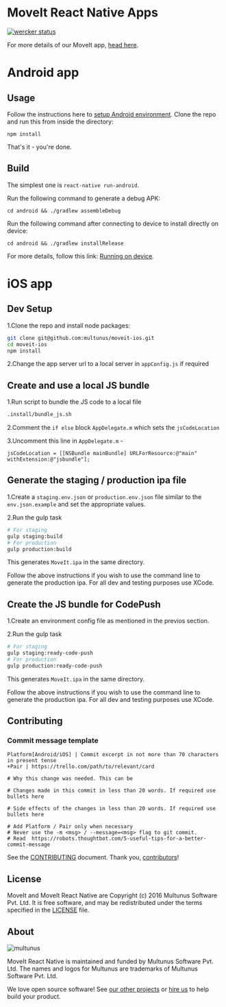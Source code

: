 # MoveIt React Native Apps

[![wercker status](https://app.wercker.com/status/cc2ce2f936b575a6a7f96e72085b4e06/m "wercker status")](https://app.wercker.com/project/bykey/cc2ce2f936b575a6a7f96e72085b4e06)

For more details of our MoveIt app, [head here](https://github.com/multunus/moveit-rails).

# Android app

## Usage
Follow the instructions here to [setup Android environment](https://facebook.github.io/react-native/docs/android-setup.html).
Clone the repo and run this from inside the directory:
```
npm install
```
That's it - you're done.

## Build
The simplest one is ```react-native run-android```.

Run the following command to generate a debug APK:
```
cd android && ./gradlew assembleDebug
```
Run the following command after connecting to device to install directly on device:
```
cd android && ./gradlew installRelease
```
For more details, follow this link: [Running on device](https://facebook.github.io/react-native/docs/running-on-device-android.html).

# iOS app

## Dev Setup
1.Clone the repo and install node packages:
``` bash
git clone git@github.com:multunus/moveit-ios.git
cd moveit-ios
npm install
```
2.Change the app server url to a local server in `appConfig.js` if required

## Create and use a local JS bundle
1.Run script to bundle the JS code to a local file
``` bash
.install/bundle_js.sh
```

2.Comment the `if else` block `AppDelegate.m` which sets the `jsCodeLocation`

3.Uncomment this line in `AppDelegate.m` -
```
jsCodeLocation = [[NSBundle mainBundle] URLForResource:@"main" withExtension:@"jsbundle"];
```

## Generate the staging / production ipa file
1.Create a `staging.env.json` or `production.env.json` file similar to the `env.json.example` and set the appropriate values.

2.Run the gulp task
``` bash
# For staging
gulp staging:build
# For production
gulp production:build
```

This generates `MoveIt.ipa` in the same directory.

Follow the above instructions if you wish to use the command line to generate the production ipa. For all dev and testing purposes use XCode.

## Create the JS bundle for CodePush
1.Create an environment config file as mentioned in the previos section.

2.Run the gulp task
``` bash
# For staging
gulp staging:ready-code-push
# For production
gulp production:ready-code-push
```

This generates `MoveIt.ipa` in the same directory.

Follow the above instructions if you wish to use the command line to generate the production ipa. For all dev and testing purposes use XCode.


## Contributing

### Commit message template
```
Platform[Android/iOS] | Commit excerpt in not more than 70 characters in present tense
+Pair | https://trello.com/path/to/relevant/card

# Why this change was needed. This can be

# Changes made in this commit in less than 20 words. If required use bullets here

# Side effects of the changes in less than 20 words. If required use bullets here

# Add Platform / Pair only when necessary
# Never use the -m <msg> / --message=<msg> flag to git commit.
# Read  https://robots.thoughtbot.com/5-useful-tips-for-a-better-commit-message
```

See the [CONTRIBUTING] document.
Thank you, [contributors]!

  [CONTRIBUTING]: CONTRIBUTING.md
  [contributors]: https://github.com/multunus/moveit-mobile/graphs/contributors

## License

MoveIt and MoveIt React Native are Copyright (c) 2016 Multunus Software Pvt. Ltd.
It is free software, and may be redistributed
under the terms specified in the [LICENSE] file.

  [LICENSE]: /LICENSE

## About

![multunus](https://s3.amazonaws.com/multunus-images/Multunus_Logo_Vector_resized.png)

MoveIt React Native is maintained and funded by Multunus Software Pvt. Ltd.
The names and logos for Multunus are trademarks of Multunus Software Pvt. Ltd.

We love open source software!
See [our other projects][community]
or [hire us][hire] to help build your product.

  [community]: http://www.multunus.com/community?utm_source=github
  [hire]: http://www.multunus.com/contact?utm_source=github